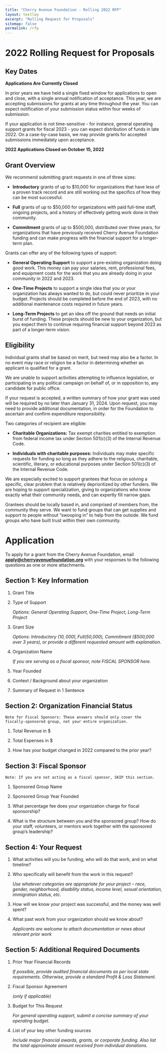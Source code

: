 ```yaml
---
title: "Cherry Avenue Foundation - Rolling 2022 RFP"
layout: textlay
excerpt: "Rolling Request for Proposals"
sitemap: false
permalink: /rfp
---
```


# 2022 Rolling Request for Proposals

## Key Dates

**Applications Are Currently Closed**

In prior years we have held a single fixed window for applications to open and close, with a single annual notification of acceptance. This year, we are accepting submissions for grants at any time throughout the year. You can expect notification of your submission status within four weeks of submission.

If your application is not time-sensitive - for instance, general operating support grants for fiscal 2023 - you can expect distribution of funds in late 2022. On a case-by-case basis, we may provide grants for accepted submissions immediately upon acceptance.

**2022 Applications Closed on October 15, 2022**

## Grant Overview

We recommend submitting grant requests in one of three sizes:

* **Introductory** grants of up to $10,000 for organizations that have less of a proven track record and are still working out the specifics of how they can be most successful.

* **Full** grants of up to $50,000 for organizations with paid full-time staff, ongoing projects, and a history of effectively getting work done in their community.

* **Commitment** grants of up to $500,000, distributed over three years, for organizations that have previously received Cherry Avenue Foundation funding and can make progress with the financial support for a longer-term plan.

Grants can offer any of the following types of support:

* **General Operating Support** to support a pre-existing organization doing good work. This money can pay your salaries, rent, professional fees, and equipment costs for the work that you are already doing in your community in 2022 and 2023.

* **One-Time Projects** to support a single idea that you or your organization has always wanted to do, but could never prioritize in your budget. Projects should be completed before the end of 2023, with no additional maintenance costs required in future years.

* **Long-Term Projects** to get an idea off the ground that needs an initial burst of funding. These projects should be new to your organization, but you expect them to continue requiring financial support beyond 2023 as part of a longer-term vision.

## Eligibility

Individual grants shall be based on merit, but need may also be a factor. In no event may race or religion be a factor in determining whether an applicant is qualified for a grant. 

We are unable to support activities attempting to influence legislation, or participating in any political campaign on behalf of, or in opposition to, any candidate for public office.

If your request is accepted, a written summary of how your grant was used will be required by no later than January 31, 2024. Upon request, you may need to provide additional documentation, in order for the Foundation to ascertain and confirm expenditure responsibility.

Two categories of recipient are eligible:

* **Charitable Organizations:** Tax exempt charities entitled to exemption from federal income tax under Section 501(c)(3) of the Internal Revenue Code.

* **Individuals with charitable purposes:** Individuals may make specific requests for funding so long as they adhere to the religious, charitable, scientific, literary, or educational purposes under Section 501(c)(3) of the Internal Revenue Code.

We are especially excited to support grantees that focus on solving a specific, clear problem that is relatively deprioritized by other funders. We are hoping to support specialization, giving to organizations who know exactly what their community needs, and can expertly fill narrow gaps.

Grantees should be locally based in, and comprised of members from, the community they serve. We want to fund groups that can get supplies and support to people without “swooping in” to help from the outside. We fund groups who have built trust within their own community.

# Application

To apply for a grant from the Cherry Avenue Foundation, email **apply@cherryavenuefoundation.org** with your responses to the following questions as one or more attachments.

## Section 1: Key Information

1. Grant Title

2. Type of Support

    _Options: General Operating Support, One-Time Project, Long-Term Project_

3. Grant Size

    _Options: Introductory ($10,000), Full ($50,000), Commitment ($500,000 over 3 years), or provide a different requested amount with explanation._

4. Organization Name

    _If you are serving as a fiscal sponsor, note FISCAL SPONSOR here._

5. Year Founded

6. Context / Background about your organization

7. Summary of Request in 1 Sentence

## Section 2: Organization Financial Status

    Note for Fiscal Sponsors: These answers should only cover the fiscally-sponsored group, not your entire organization.

1. Total Revenue in $

2. Total Expenses in $

3. How has your budget changed in 2022 compared to the prior year?

## Section 3: Fiscal Sponsor

    Note: If you are not acting as a fiscal sponsor, SKIP this section.

1. Sponsored Group Name

2. Sponsored Group Year Founded

3. What percentage fee does your organization charge for fiscal sponsorship?

4. What is the structure between you and the sponsored group? How do your staff, volunteers, or mentors work together with the sponsored group’s leadership?

## Section 4: Your Request

1. What activities will you be funding, who will do that work, and on what timeline?

2. Who specifically will benefit from the work in this request?

    _Use whatever categories are appropriate for your project – race, gender, neighborhood, disability status, income level, sexual orientation, immigration status, etc._

3. How will we know your project was successful, and the money was well spent?

4. What past work from your organization should we know about?

    _Applicants are welcome to attach documentation or news about relevant prior work_

## Section 5: Additional Required Documents

1. Prior Year Financial Records

    _If possible, provide audited financial documents as per local state requirements. Otherwise, provide a standard Profit & Loss Statement._

2. Fiscal Sponsor Agreement 

    _(only if applicable)_

3. Budget for This Request

    _For general operating support, submit a concise summary of your operating budget._

4. List of your key other funding sources

    _Include major financial awards, grants, or corporate funding. Also list the total approximate amount received from individual donations._
